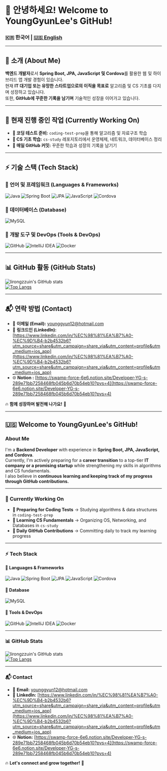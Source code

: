 # 👋 안녕하세요! Welcome to YoungGyunLee's GitHub!

### 🇰🇷 한국어 | [🇺🇸 English](#-welcome-to-younggyunlees-github)

---

## 📌 소개 (About Me)
**백엔드 개발자**로서 **Spring Boot, JPA, JavaScript 및 Cordova**를 활용한 웹 및 하이브리드 앱 개발 경험이 있습니다.  
현재 **IT 대기업 또는 유망한 스타트업으로의 이직을 목표로** 알고리즘 및 CS 기초를 다지며 성장하고 있습니다.  
또한, **GitHub에 꾸준한 기록을 남기며** 기술적인 성장을 이어가고 있습니다.  

---

## 🚀 현재 진행 중인 작업 (Currently Working On)
- **📝 코딩 테스트 준비:** `coding-test-prep`을 통해 알고리즘 및 자료구조 학습  
- **📖 CS 기초 학습:** `cs-study` 레포지토리에서 운영체제, 네트워크, 데이터베이스 정리  
- **🌱 매일 GitHub 커밋:** 꾸준한 학습과 성장의 기록을 남기기  

---

## ⚡ 기술 스택 (Tech Stack)
### 🔹 **언어 및 프레임워크 (Languages & Frameworks)**
![Java](https://img.shields.io/badge/java-%23ED8B00.svg?style=for-the-badge&logo=java&logoColor=white)
![Spring Boot](https://img.shields.io/badge/springboot-%236DB33F.svg?style=for-the-badge&logo=springboot&logoColor=white)
![JPA](https://img.shields.io/badge/jpa-%2320232a.svg?style=for-the-badge&logo=hibernate&logoColor=white)
![JavaScript](https://img.shields.io/badge/javascript-%23F7DF1E.svg?style=for-the-badge&logo=javascript&logoColor=black)
![Cordova](https://img.shields.io/badge/apache%20cordova-%2355524F.svg?style=for-the-badge&logo=apachecordova&logoColor=white)

### 🔹 **데이터베이스 (Database)**
![MySQL](https://img.shields.io/badge/mysql-%2300f.svg?style=for-the-badge&logo=mysql&logoColor=white)

### 🔹 **개발 도구 및 DevOps (Tools & DevOps)**
![GitHub](https://img.shields.io/badge/github-%23121011.svg?style=for-the-badge&logo=github&logoColor=white)
![IntelliJ IDEA](https://img.shields.io/badge/IntelliJ-000000.svg?style=for-the-badge&logo=intellij-idea&logoColor=white)
![Docker](https://img.shields.io/badge/docker-%230db7ed.svg?style=for-the-badge&logo=docker&logoColor=white)

---

## 📊 GitHub 활동 (GitHub Stats)
![lirongzzuin's GitHub stats](https://github-readme-stats.vercel.app/api?username=lirongzzuin&show_icons=true&theme=gruvbox)  
[![Top Langs](https://github-readme-stats.vercel.app/api/top-langs/?username=lirongzzuin&layout=compact&theme=gruvbox_light&langs_count=3)](https://github.com/anuraghazra/github-readme-stats)  

---

## 📬 연락 방법 (Contact)
- 📧 **이메일 (Email):** [younggyun12@hotmail.com](mailto:younggyun12@hotmail.com)  
- 💼 **링크드인 (LinkedIn):** [https://www.linkedin.com/in/%EC%98%81%EA%B7%A0-%EC%9D%B4-b2b4532b6?utm_source=share&utm_campaign=share_via&utm_content=profile&utm_medium=ios_app](https://www.linkedin.com/in/%EC%98%81%EA%B7%A0-%EC%9D%B4-b2b4532b6?utm_source=share&utm_campaign=share_via&utm_content=profile&utm_medium=ios_app)  
- 🌐 **Notion :** [https://swamp-force-6e6.notion.site/Developer-YG-s-289e71bb7258468fb045b6d70b54eb10?pvs=4](https://swamp-force-6e6.notion.site/Developer-YG-s-289e71bb7258468fb045b6d70b54eb10?pvs=4)  

🔥 **함께 성장하며 발전해 나가요!** 🚀  

---

## 🇺🇸 **Welcome to YoungGyunLee's GitHub!**

### **About Me**
I'm a **Backend Developer** with experience in **Spring Boot, JPA, JavaScript, and Cordova**.  
Currently, I'm actively preparing for a **career transition** to a top-tier **IT company or a promising startup** while strengthening my skills in algorithms and CS fundamentals.  
I also believe in **continuous learning and keeping track of my progress through GitHub contributions.**  

---

### 🚀 **Currently Working On**
- **📝 Preparing for Coding Tests** → Studying algorithms & data structures in `coding-test-prep`  
- **📖 Learning CS Fundamentals** → Organizing OS, Networking, and Databases in `cs-study`  
- **🌱 Daily GitHub Contributions** → Committing daily to track my learning progress  

---

### ⚡ **Tech Stack**
#### 🔹 **Languages & Frameworks**
![Java](https://img.shields.io/badge/java-%23ED8B00.svg?style=for-the-badge&logo=java&logoColor=white)
![Spring Boot](https://img.shields.io/badge/springboot-%236DB33F.svg?style=for-the-badge&logo=springboot&logoColor=white)
![JPA](https://img.shields.io/badge/jpa-%2320232a.svg?style=for-the-badge&logo=hibernate&logoColor=white)
![JavaScript](https://img.shields.io/badge/javascript-%23F7DF1E.svg?style=for-the-badge&logo=javascript&logoColor=black)
![Cordova](https://img.shields.io/badge/apache%20cordova-%2355524F.svg?style=for-the-badge&logo=apachecordova&logoColor=white)

#### 🔹 **Database**
![MySQL](https://img.shields.io/badge/mysql-%2300f.svg?style=for-the-badge&logo=mysql&logoColor=white)

#### 🔹 **Tools & DevOps**
![GitHub](https://img.shields.io/badge/github-%23121011.svg?style=for-the-badge&logo=github&logoColor=white)
![IntelliJ IDEA](https://img.shields.io/badge/IntelliJ-000000.svg?style=for-the-badge&logo=intellij-idea&logoColor=white)
![Docker](https://img.shields.io/badge/docker-%230db7ed.svg?style=for-the-badge&logo=docker&logoColor=white)

---

### 📊 **GitHub Stats**
![lirongzzuin's GitHub stats](https://github-readme-stats.vercel.app/api?username=lirongzzuin&show_icons=true&theme=gruvbox)  
[![Top Langs](https://github-readme-stats.vercel.app/api/top-langs/?username=lirongzzuin&layout=compact&theme=gruvbox_light&langs_count=3)](https://github.com/anuraghazra/github-readme-stats)  

---

### 📬 **Contact**
- 📧 **Email:** [younggyun12@hotmail.com](mailto:younggyun12@hotmail.com) 
- 💼 **LinkedIn:** [https://www.linkedin.com/in/%EC%98%81%EA%B7%A0-%EC%9D%B4-b2b4532b6?utm_source=share&utm_campaign=share_via&utm_content=profile&utm_medium=ios_app](https://www.linkedin.com/in/%EC%98%81%EA%B7%A0-%EC%9D%B4-b2b4532b6?utm_source=share&utm_campaign=share_via&utm_content=profile&utm_medium=ios_app)  
- 🌐 **Notion:** [https://swamp-force-6e6.notion.site/Developer-YG-s-289e71bb7258468fb045b6d70b54eb10?pvs=4](https://swamp-force-6e6.notion.site/Developer-YG-s-289e71bb7258468fb045b6d70b54eb10?pvs=4)  

🔥 **Let's connect and grow together!** 🚀  
